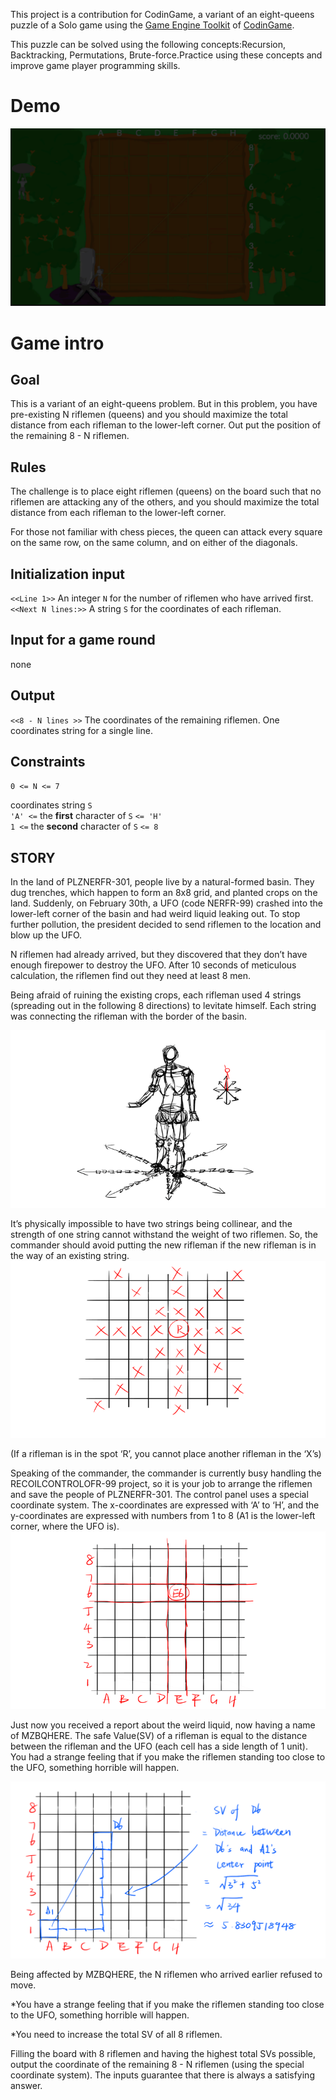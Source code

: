 This project is a contribution for CodinGame, a variant of an eight-queens puzzle of a Solo game using the [Game Engine Toolkit](https://www.codingame.com/playgrounds/25775/codingame-sdk-documentation/introduction) of [CodinGame](https://www.codingame.com/).

This puzzle can be solved using the following concepts:Recursion, Backtracking, Permutations, Brute-force.Practice using these concepts and improve game player programming skills.

# Demo

![](src/main/resources/view/assets/demo.gif)

# Game intro

## Goal
This is a variant of an eight-queens problem. But in this problem, you have pre-existing N riflemen (queens) and you should maximize the total distance from each rifleman to the lower-left corner. Out put the position of the remaining 8 - N riflemen.

## Rules
The challenge is to place eight riflemen (queens) on the board such that no riflemen are attacking any of the others, and you should maximize the total distance from each rifleman to the lower-left corner.

For those not familiar with chess pieces, the queen can attack every square on the same row, on the same column, and on either of the diagonals.

## Initialization input

`<<Line 1>>` An integer `N` for the number of riflemen who have arrived first.<br/>
`<<Next N lines:>>` A string `S` for the coordinates of each rifleman.

## Input for a game round
none

## Output

`<<8 - N lines >>` The coordinates of the remaining riflemen. One coordinates string for a single line.

## Constraints



`0 <= N <= 7`

coordinates string `S`<br/>
`'A' <=` the **first** character of `S` `<= 'H'`<br/>
`1 <=` the **second** character of `S` `<= 8`

## STORY
In the land of PLZNERFR-301, people live by a natural-formed basin. They dug trenches, which happen to form an 8x8 grid, and planted crops on the land. Suddenly, on February 30th, a UFO (code NERFR-99) crashed into the lower-left corner of the basin and had weird liquid leaking out. To stop further pollution, the president decided to send riflemen to the location and blow up the UFO.

N riflemen had already arrived, but they discovered that they don’t have enough firepower to destroy the UFO. After 10 seconds of meticulous calculation, the riflemen find out they need at least 8 men.

Being afraid of ruining the existing crops, each rifleman used 4 strings (spreading out in the following 8 directions) to levitate himself. Each string was connecting the rifleman with the border of the basin.


![](src/main/resources/view/assets/statement-1-720.png)

It’s physically impossible to have two strings being collinear, and the strength of one string cannot withstand the weight of two riflemen. So, the commander should avoid putting the new rifleman if the new rifleman is in the way of an existing string.
![](src/main/resources/view/assets/statement-2-720.png)

(If a rifleman is in the spot ‘R’, you cannot place another rifleman in the ‘X’s)

Speaking of the commander, the commander is currently busy handling the RECOILCONTROLOFR-99 project, so it is your job to arrange the riflemen and save the people of PLZNERFR-301. The control panel uses a special coordinate system. The x-coordinates are expressed with ‘A’ to ‘H’, and the y-coordinates are expressed with numbers from 1 to 8 (A1 is the lower-left corner, where the UFO is).
![](src/main/resources/view/assets/statement-3-720.png)

Just now you received a report about the weird liquid, now having a name of MZBQHERE. The safe Value(SV) of a rifleman is equal to the distance between the rifleman and the UFO (each cell has a side length of 1 unit). You had a strange feeling that if you make the riflemen standing too close to the UFO, something horrible will happen.

![](src/main/resources/view/assets/statement-5.png)

Being affected by MZBQHERE, the N riflemen who arrived earlier refused to move.

*You have a strange feeling that if you make the riflemen standing too close to the UFO, something horrible will happen.

*You need to increase the total SV of all 8 riflemen.

Filling the board with 8 riflemen and having the highest total SVs possible, output the coordinate of the remaining 8 - N riflemen (using the special coordinate system). The inputs guarantee that there is always a satisfying answer. 
